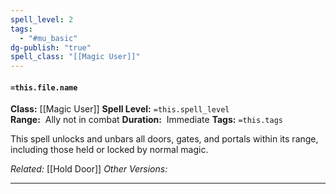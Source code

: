 ```yaml
---
spell_level: 2
tags:
  - "#mu_basic"
dg-publish: "true"
spell_class: "[[Magic User]]"
---
```


#### `=this.file.name`

**Class:** [[Magic User]]
**Spell Level:** `=this.spell_level`  
**Range:**  Ally not in combat
**Duration:**  Immediate
**Tags:** `=this.tags`

This spell unlocks and unbars all doors, gates, and portals within its range, including those held or locked by normal magic.


*Related:* [[Hold Door]]
*Other Versions:*
___




